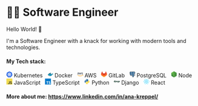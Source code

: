 # 👨‍💻 Software Engineer
Hello World! 👋 

I'm a Software Engineer with a knack for working with modern tools and technologies.

#### My Tech stack:
<img width="16px" src="https://github.com/devicons/devicon/blob/master/icons/kubernetes/kubernetes-original.svg" /> Kubernetes &nbsp; <img width="16px" src="https://github.com/devicons/devicon/blob/master/icons/docker/docker-original.svg" /> Docker &nbsp; <img width="16px" src="https://github.com/devicons/devicon/blob/master/icons/amazonwebservices/amazonwebservices-original-wordmark.svg" /> AWS &nbsp; <img width="16px" src="https://github.com/devicons/devicon/blob/master/icons/gitlab/gitlab-original.svg" /> GitLab &nbsp; <img width="16px" src="https://github.com/devicons/devicon/blob/master/icons/postgresql/postgresql-original.svg" /> PostgreSQL &nbsp; <img width="16px" src="https://github.com/devicons/devicon/blob/master/icons/nodejs/nodejs-original.svg" /> Node &nbsp; <img width="16px" src="https://github.com/devicons/devicon/blob/master/icons/javascript/javascript-original.svg" /> JavaScript  &nbsp; <img width="16px" src="https://github.com/devicons/devicon/blob/master/icons/typescript/typescript-original.svg" /> TypeScript &nbsp; <img width="16px" src="https://github.com/devicons/devicon/blob/master/icons/python/python-original.svg" /> Python &nbsp; <img width="16px" src="https://github.com/devicons/devicon/blob/master/icons/django/django-plain-wordmark.svg" /> Django &nbsp; <img width="16px" src="https://github.com/devicons/devicon/blob/master/icons/react/react-original.svg" /> React

#### More about me: https://www.linkedin.com/in/ana-kreppel/
